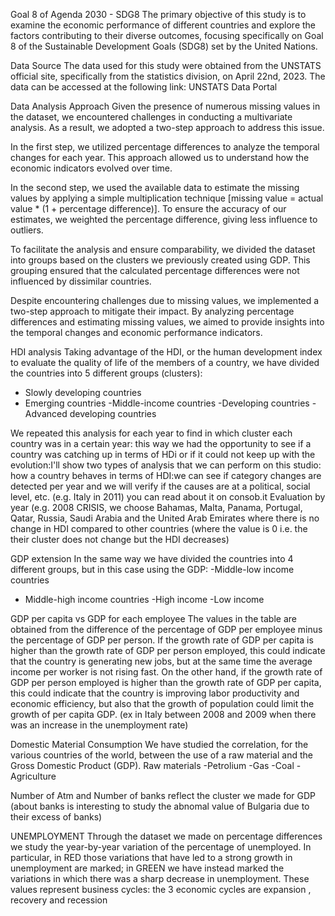 Goal 8 of Agenda 2030 - SDG8
The primary objective of this study is to examine the economic performance of different countries and explore the factors contributing to their diverse outcomes, focusing specifically on Goal 8 of the Sustainable Development Goals (SDG8) set by the United Nations.

Data Source
The data used for this study were obtained from the UNSTATS official site, specifically from the statistics division, on April 22nd, 2023. The data can be accessed at the following link: UNSTATS Data Portal

Data Analysis Approach
Given the presence of numerous missing values in the dataset, we encountered challenges in conducting a multivariate analysis. As a result, we adopted a two-step approach to address this issue.

In the first step, we utilized percentage differences to analyze the temporal changes for each year. This approach allowed us to understand how the economic indicators evolved over time.

In the second step, we used the available data to estimate the missing values by applying a simple multiplication technique [missing value = actual value * (1 + percentage difference)]. To ensure the accuracy of our estimates, we weighted the percentage difference, giving less influence to outliers.

To facilitate the analysis and ensure comparability, we divided the dataset into groups based on the clusters we previously created using GDP. This grouping ensured that the calculated percentage differences were not influenced by dissimilar countries.

Despite encountering challenges due to missing values, we implemented a two-step approach to mitigate their impact. By analyzing percentage differences and estimating missing values, we aimed to provide insights into the temporal changes and economic performance indicators.

HDI analysis
Taking advantage of the HDI, or the human development index to evaluate the quality of life of the members of a country, we have divided the countries into 5 different groups (clusters):
- Slowly developing countries
- Emerging countries
-Middle-income countries
-Developing countries
-Advanced developing countries

We repeated this analysis for each year to find in which cluster each country was in a certain year: this way we had the opportunity to see if a country was catching up in terms of HDi or if it could not keep up with the evolution:I'll show two types of analysis that we can perform on this studio:
how a country behaves in terms of HDI:we can see if category changes are detected per year and we will verify if the causes are at a political, social level, etc. (e.g. Italy in 2011)
you can read about it on consob.it
Evaluation by year (e.g. 2008 CRISIS, we choose Bahamas, Malta, Panama, Portugal, Qatar, Russia, Saudi Arabia and the United Arab Emirates where there is no change in HDI compared to other countries (where the value is 0 i.e. the their cluster does not change but the HDI decreases)

GDP extension
In the same way we have divided the countries into 4 different groups, but in this case using the GDP:
-Middle-low income countries
- Middle-high income countries
-High income
-Low income

GDP per capita vs GDP for each employee
The values in the table are obtained from the difference of the percentage of GDP per employee minus the percentage of GDP per person.
If the growth rate of GDP per capita is higher than the growth rate of GDP per person employed, this could indicate that the country is generating new jobs, but at the same time the average income per worker is not rising fast. On the other hand, if the growth rate of GDP per person employed is higher than the growth rate of GDP per capita, this could indicate that the country is improving labor productivity and economic efficiency, but also that the growth of population could limit the growth of per capita GDP.
(ex in Italy between 2008 and 2009 when there was an increase in the unemployment rate)

Domestic Material Consumption
We have studied the correlation, for the various countries of the world, between the use of a raw material and the Gross Domestic Product (GDP).
Raw materials
-Petrolium
-Gas
-Coal
-Agriculture

Number of Atm and Number of banks reflect the cluster we made for GDP (about banks is interesting to study the abnomal value of Bulgaria due to their excess of banks)

UNEMPLOYMENT
Through the dataset we  made on percentage differences we study the year-by-year variation of the percentage of unemployed. In particular, in RED those variations that have led to a strong growth in unemployment are marked; in GREEN we have instead marked the variations in which there was a sharp decrease in unemployment.
These values represent business cycles: the 3 economic cycles are expansion , recovery and recession 
